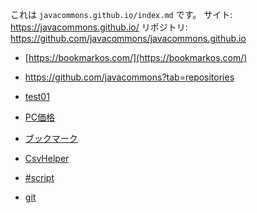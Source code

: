 これは `javacommons.github.io/index.md` です。
サイト: https://javacommons.github.io/
リポジトリ: https://github.com/javacommons/javacommons.github.io

* [https://bookmarkos.com/](https://bookmarkos.com/)
* https://github.com/javacommons?tab=repositories

* [test01](test01/index.md)
* [PC価格](PC価格/index.md)
* [ブックマーク](ブックマーク/index.md)
* [CsvHelper](CsvHelper/index.md)
* [\#script](SharpScript/index.md)
* [git](git/index.md)
